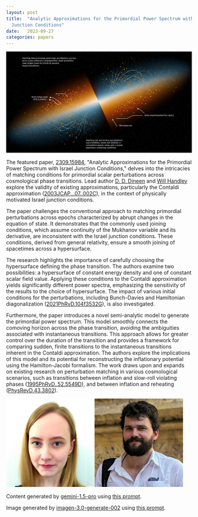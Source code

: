 ```yaml
---
layout: post
title:  "Analytic Approximations for the Primordial Power Spectrum with Israel
  Junction Conditions"
date:   2023-09-27
categories: papers
---
```

![AI generated image](/assets/images/posts/2023-09-27-2309.15984.png)

<!-- BEGINNING OF GENERATED POST -->
The featured paper, [2309.15984](https://arxiv.org/abs/2309.15984), "Analytic Approximations for the Primordial Power Spectrum with Israel Junction Conditions," delves into the intricacies of matching conditions for primordial scalar perturbations across cosmological phase transitions.  Lead author [D. D. Dineen](https://www.linkedin.com/in/danielle-dineen-34887a120/) and [Will Handley](https://willhandley.co.uk) explore the validity of existing approximations, particularly the Contaldi approximation ([2003JCAP...07..002C](https://doi.org/10.1088/1475-7516/2003/07/002)), in the context of physically motivated Israel junction conditions.

The paper challenges the conventional approach to matching primordial perturbations across epochs characterized by abrupt changes in the equation of state. It demonstrates that the commonly used joining conditions, which assume continuity of the Mukhanov variable and its derivative, are inconsistent with the Israel junction conditions.  These conditions, derived from general relativity, ensure a smooth joining of spacetimes across a hypersurface.

The research highlights the importance of carefully choosing the hypersurface defining the phase transition. The authors examine two possibilities: a hypersurface of constant energy density and one of constant scalar field value.  Applying these conditions to the Contaldi approximation yields significantly different power spectra, emphasizing the sensitivity of the results to the choice of hypersurface. The impact of various initial conditions for the perturbations, including Bunch-Davies and Hamiltonian diagonalization ([2021PhRvD.104f3532G](https://doi.org/10.1103/PhysRevD.104.063532)), is also investigated.

Furthermore, the paper introduces a novel semi-analytic model to generate the primordial power spectrum. This model smoothly connects the comoving horizon across the phase transition, avoiding the ambiguities associated with instantaneous transitions. This approach allows for greater control over the duration of the transition and provides a framework for comparing sudden, finite transitions to the instantaneous transitions inherent in the Contaldi approximation. The authors explore the implications of this model and its potential for reconstructing the inflationary potential using the Hamilton-Jacobi formalism.  The work draws upon and expands on existing research on perturbation matching in various cosmological scenarios, such as transitions between inflation and slow-roll violating phases ([1995PhRvD..52.5549D](https://doi.org/10.1103/PhysRevD.52.5549)), and between inflation and reheating ([PhysRevD.43.3802](https://doi.org/10.1103/PhysRevD.43.3802)).
<!-- END OF GENERATED POST -->

<img src="/assets/group/images/danielle_dineen.jpg" alt="Danielle Dineen" style="width: auto; height: 25vw;"><img src="/assets/group/images/will_handley.jpg" alt="Will Handley" style="width: auto; height: 25vw;">

Content generated by [gemini-1.5-pro](https://deepmind.google/technologies/gemini/) using [this prompt](/prompts/content/2023-09-27-2309.15984.txt).

Image generated by [imagen-3.0-generate-002](https://deepmind.google/technologies/gemini/) using [this prompt](/prompts/images/2023-09-27-2309.15984.txt).

